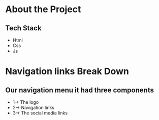 # About the Project

## Tech Stack
- Html
- Css
- Js


# Navigation links Break Down
 ## Our navigation menu it had three components 
  - 1-> The logo 
  - 2-> Navigation links 
  - 3-> The social media links 
